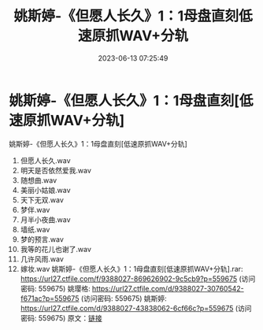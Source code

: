 ﻿---
title: 姚斯婷-《但愿人长久》1：1母盘直刻低速原抓WAV+分轨
date: 2023-06-13 07:25:49
categories: WAV车载音乐、镜像
tags: 华语中文
---
# 姚斯婷-《但愿人长久》1：1母盘直刻[低速原抓WAV+分轨]

姚斯婷-《但愿人长久》1：1母盘直刻[低速原抓WAV+分轨]
01. 但愿人长久.wav
02. 明天是否依然爱我.wav
03. 随想曲.wav
04. 美丽小姑娘.wav
05. 天下无双.wav
06. 梦伴.wav
07. 月半小夜曲.wav
08. 墙纸.wav
09. 梦的预言.wav
10. 我等的花儿也谢了.wav
11. 几许风雨.wav
12. 嫁妆.wav
姚斯婷-《但愿人长久》1：1母盘直刻[低速原抓WAV+分轨].rar: https://url27.ctfile.com/f/9388027-869626902-9c5cb9?p=559675
(访问密码: 559675)
姚璎格: https://url27.ctfile.com/d/9388027-30760542-f671ac?p=559675
(访问密码: 559675)
姚斯婷: https://url27.ctfile.com/d/9388027-43838062-6cf66c?p=559675
(访问密码: 559675)
原文：[链接](https://blog.sina.com.cn/s/blog_1647c7e76010312bq.html)